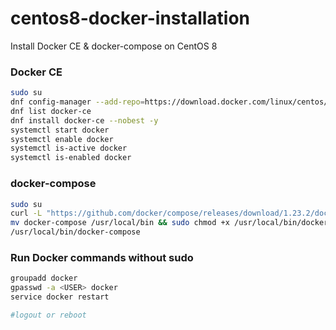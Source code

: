 # centos8-docker-installation
Install Docker CE &amp; docker-compose on CentOS 8

### Docker CE
```bash
sudo su
dnf config-manager --add-repo=https://download.docker.com/linux/centos/docker-ce.repo
dnf list docker-ce
dnf install docker-ce --nobest -y
systemctl start docker
systemctl enable docker
systemctl is-active docker
systemctl is-enabled docker
```

### docker-compose
```bash
sudo su
curl -L "https://github.com/docker/compose/releases/download/1.23.2/docker-compose-$(uname -s)-$(uname -m)" -o docker-compose
mv docker-compose /usr/local/bin && sudo chmod +x /usr/local/bin/docker-compose
/usr/local/bin/docker-compose
```


### Run Docker commands without sudo

```bash
groupadd docker
gpasswd -a <USER> docker
service docker restart

#logout or reboot
```
